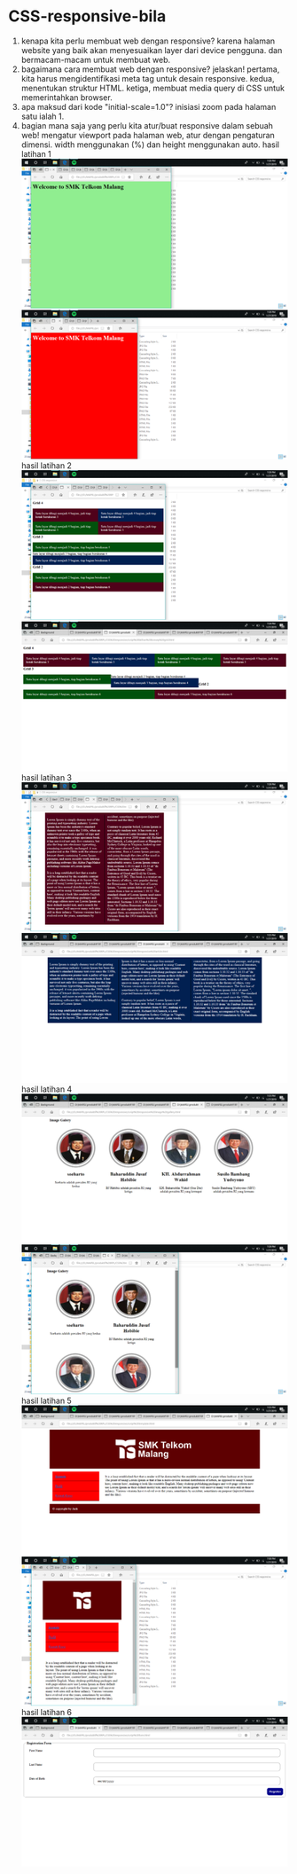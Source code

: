 # CSS-responsive-bila
1. kenapa kita perlu membuat web dengan responsive?
  karena halaman website yang baik akan menyesuaikan layer dari device pengguna. dan bermacam-macam untuk membuat web.
2. bagaimana cara membuat web dengan responsive? jelaskan!
  pertama, kita harus mengidentifikasi meta tag untuk desain responsive. kedua, menentukan struktur HTML.
  ketiga, membuat media query di CSS untuk memerintahkan browser.
3. apa maksud dari kode "initial-scale=1.0"?
  inisiasi zoom pada halaman satu ialah 1.
4. bagian mana saja yang perlu kita atur/buat responsive dalam sebuah web!
  mengatur viewport pada halaman web, atur dengan pengaturan dimensi. width menggunakan (%) dan height menggunakan auto.
hasil latihan 1
![alt text](https://github.com/nabilajr/CSS-responsive-bila/blob/master/media%20query-.png?raw=true)
![alt text](https://github.com/nabilajr/CSS-responsive-bila/blob/master/media%20query--.png?raw=true)
hasil latihan 2
![alt text](https://github.com/nabilajr/CSS-responsive-bila/blob/master/konsep%20grid.png?raw=true)
![alt text](https://github.com/nabilajr/CSS-responsive-bila/blob/master/konsep%20grid-.png?raw=true)
hasil latihan 3
![alt text](https://github.com/nabilajr/CSS-responsive-bila/blob/master/article.png?raw=true)
![alt text](https://github.com/nabilajr/CSS-responsive-bila/blob/master/article-.png?raw=true)
hasil latihan 4 
![alt text](https://github.com/nabilajr/CSS-responsive-bila/blob/master/image%20gallery.png?raw=true)
![alt text](https://github.com/nabilajr/CSS-responsive-bila/blob/master/image%20gallery-.png?raw=true)
hasil latihan 5
![alt text](https://github.com/nabilajr/CSS-responsive-bila/blob/master/template.png?raw=true)
![alt text](https://github.com/nabilajr/CSS-responsive-bila/blob/master/template-.png?raw=true)
hasil latihan 6
![alt text](https://github.com/nabilajr/CSS-responsive-bila/blob/master/form.png?raw=true)

